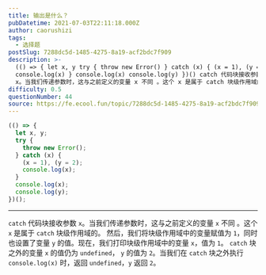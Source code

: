 ```yaml
---
title: 输出是什么？
pubDatetime: 2021-07-03T22:11:18.000Z
author: caorushizi
tags:
  - 选择题
postSlug: 7288dc5d-1485-4275-8a19-acf2bdc7f909
description: >-
  (() => { let x, y try { throw new Error() } catch (x) { (x = 1), (y = 2)
  console.log(x) } console.log(x) console.log(y) })() catch 代码块接收参数
  x。当我们传递参数时，这与之前定义的变量 x 不同 。这个 x 是属于 catch 块级作用域的。 然后，我们将块级作用域
difficulty: 0.5
questionNumber: 44
source: https://fe.ecool.fun/topic/7288dc5d-1485-4275-8a19-acf2bdc7f909
---
```


```javascript
(() => {
  let x, y;
  try {
    throw new Error();
  } catch (x) {
    (x = 1), (y = 2);
    console.log(x);
  }
  console.log(x);
  console.log(y);
})();
```

---

`catch` 代码块接收参数 `x`。当我们传递参数时，这与之前定义的变量 `x` 不同 。这个 `x` 是属于 `catch` 块级作用域的。
然后，我们将块级作用域中的变量赋值为 `1`，同时也设置了变量 `y` 的值。现在，我们打印块级作用域中的变量 `x`，值为 `1`。
`catch` 块之外的变量 `x` 的值仍为 `undefined`， `y` 的值为 `2`。当我们在 `catch` 块之外执行 `console.log(x)` 时，返回 `undefined`，`y` 返回 `2`。
